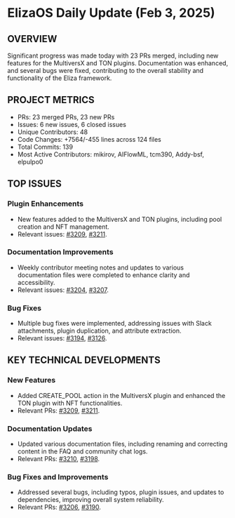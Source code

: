 # ElizaOS Daily Update (Feb 3, 2025)

## OVERVIEW 
Significant progress was made today with 23 PRs merged, including new features for the MultiversX and TON plugins. Documentation was enhanced, and several bugs were fixed, contributing to the overall stability and functionality of the Eliza framework.

## PROJECT METRICS
- PRs: 23 merged PRs, 23 new PRs
- Issues: 6 new issues, 6 closed issues
- Unique Contributors: 48
- Code Changes: +7564/-455 lines across 124 files
- Total Commits: 139
- Most Active Contributors: mikirov, AIFlowML, tcm390, Addy-bsf, elpulpo0

## TOP ISSUES
### Plugin Enhancements
- New features added to the MultiversX and TON plugins, including pool creation and NFT management.
- Relevant issues: [#3209](https://github.com/elizaos/eliza/pull/3209), [#3211](https://github.com/elizaos/eliza/pull/3211).

### Documentation Improvements
- Weekly contributor meeting notes and updates to various documentation files were completed to enhance clarity and accessibility.
- Relevant issues: [#3204](https://github.com/elizaos/eliza/pull/3204), [#3207](https://github.com/elizaos/eliza/pull/3207).

### Bug Fixes
- Multiple bug fixes were implemented, addressing issues with Slack attachments, plugin duplication, and attribute extraction.
- Relevant issues: [#3194](https://github.com/elizaos/eliza/pull/3194), [#3126](https://github.com/elizaos/eliza/pull/3126).

## KEY TECHNICAL DEVELOPMENTS
### New Features
- Added CREATE_POOL action in the MultiversX plugin and enhanced the TON plugin with NFT functionalities.
- Relevant PRs: [#3209](https://github.com/elizaos/eliza/pull/3209), [#3211](https://github.com/elizaos/eliza/pull/3211).

### Documentation Updates
- Updated various documentation files, including renaming and correcting content in the FAQ and community chat logs.
- Relevant PRs: [#3210](https://github.com/elizaos/eliza/pull/3210), [#3198](https://github.com/elizaos/eliza/pull/3198).

### Bug Fixes and Improvements
- Addressed several bugs, including typos, plugin issues, and updates to dependencies, improving overall system reliability.
- Relevant PRs: [#3206](https://github.com/elizaos/eliza/pull/3206), [#3190](https://github.com/elizaos/eliza/pull/3190).